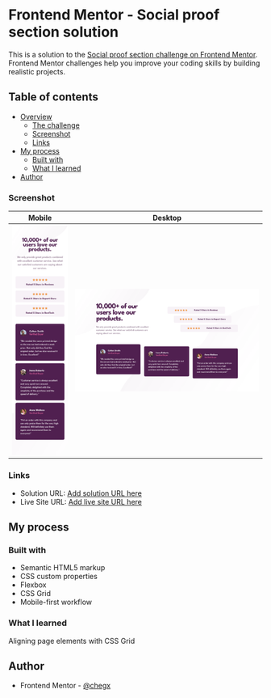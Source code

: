 # Frontend Mentor - Social proof section solution

This is a solution to the [Social proof section challenge on Frontend Mentor](https://www.frontendmentor.io/challenges/social-proof-section-6e0qTv_bA). Frontend Mentor challenges help you improve your coding skills by building realistic projects.

## Table of contents

- [Overview](#overview)
  - [The challenge](#the-challenge)
  - [Screenshot](#screenshot)
  - [Links](#links)
- [My process](#my-process)
  - [Built with](#built-with)
  - [What I learned](#what-i-learned)
- [Author](#author)

### Screenshot

|Mobile|Desktop|
|---|---|
|![](./screenshots/mobile.png)|![](./screenshots/desktop.png)|

### Links

- Solution URL: [Add solution URL here](https://github.com/chegx/social-proof-section)
- Live Site URL: [Add live site URL here](https://chegx.github.io/social-proof-section/)

## My process

### Built with

- Semantic HTML5 markup
- CSS custom properties
- Flexbox
- CSS Grid
- Mobile-first workflow

### What I learned

Aligning page elements with CSS Grid

## Author

- Frontend Mentor - [@chegx](https://www.frontendmentor.io/profile/chegx)
